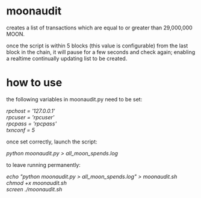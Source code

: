 # moonaudit
creates a list of transactions which are equal to or greater than 29,000,000 MOON.  
  
once the script is within 5 blocks (this value is configurable) from the last block in the chain, it will pause for a few seconds and check again; enabling a realtime continually updating list to be created.  
  
# how to use
the following variables in moonaudit.py need to be set:  
  
*rpchost = '127.0.0.1'*  
*rpcuser = 'rpcuser'*  
*rpcpass = 'rpcpass'*  
*txnconf = 5*  
  
once set correctly, launch the script:  
  
*python moonaudit.py > all_moon_spends.log*  

to leave running permanently:  
  
*echo "python moonaudit.py > all_moon_spends.log" > moonaudit.sh*  
*chmod +x moonaudit.sh*  
*screen ./moonaudit.sh*
